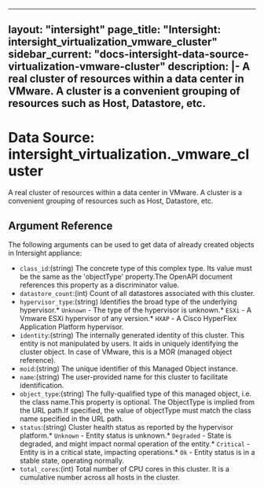 
---
layout: "intersight"
page_title: "Intersight: intersight_virtualization_vmware_cluster"
sidebar_current: "docs-intersight-data-source-virtualization-vmware-cluster"
description: |-
A real cluster of resources within a data center in VMware. A cluster is a convenient grouping of resources such as Host, Datastore, etc.
---

# Data Source: intersight_virtualization._vmware_cluster
A real cluster of resources within a data center in VMware. A cluster is a convenient grouping of resources such as Host, Datastore, etc.
## Argument Reference
The following arguments can be used to get data of already created objects in Intersight appliance:
* `class_id`:(string) The concrete type of this complex type. Its value must be the same as the 'objectType' property.The OpenAPI document references this property as a discriminator value. 
* `datastore_count`:(int) Count of all datastores associated with this cluster. 
* `hypervisor_type`:(string) Identifies the broad type of the underlying hypervisor.* `Unknown` - The type of the hypervisor is unknown.* `ESXi` - A Vmware ESXi hypervisor of any version.* `HXAP` - A Cisco HyperFlex Application Platform hypervisor. 
* `identity`:(string) The internally generated identity of this cluster. This entity is not manipulated by users. It aids in uniquely identifying the cluster object. In case of VMware, this is a MOR (managed object reference). 
* `moid`:(string) The unique identifier of this Managed Object instance. 
* `name`:(string) The user-provided name for this cluster to facilitate identification. 
* `object_type`:(string) The fully-qualified type of this managed object, i.e. the class name.This property is optional. The ObjectType is implied from the URL path.If specified, the value of objectType must match the class name specified in the URL path. 
* `status`:(string) Cluster health status as reported by the hypervisor platform.* `Unknown` - Entity status is unknown.* `Degraded` - State is degraded, and might impact normal operation of the entity.* `Critical` - Entity is in a critical state, impacting operations.* `Ok` - Entity status is in a stable state, operating normally. 
* `total_cores`:(int) Total number of CPU cores in this cluster. It is a cumulative number across all hosts in the cluster. 
